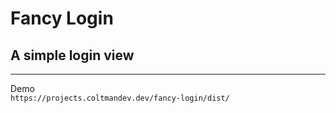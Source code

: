 # Fancy Login

## A simple login view

<hr>
Demo
<code>
https://projects.coltmandev.dev/fancy-login/dist/
</code>
